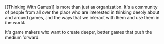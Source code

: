 [[Thinking With Games]] is more than just an organization. It's a community of people from all over the place who are interested in thinking deeply about and around games, and the ways that we interact with them and use them in the world.

It's game makers who want to create deeper, better games that push the medium forward. 